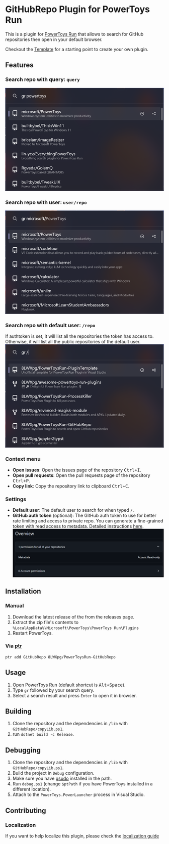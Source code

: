 # GitHubRepo Plugin for PowerToys Run

This is a plugin for [PowerToys Run](https://aka.ms/PowerToysOverview_PowerToysRun) that allows to search for GitHub repositories then open in your default browser.

Checkout the [Template](https://github.com/8LWXpg/PowerToysRun-PluginTemplate) for a starting point to create your own plugin.

## Features

### Search repo with query: `query`

![Search repo with query](./assets/repo.png)

### Search repo with user: `user/repo`

![Search repo with user](./assets/user.png)

### Search repo with default user: `/repo`

If authtoken is set, it will list all the repositories the token has access to. Otherwise,
it will list all the public repositories of the default user.
![Search repo with default user](./assets/default_user.png)

### Context menu

- **Open issues**: Open the issues page of the repository <kbd>Ctrl+I</kbd>.
- **Open pull requests**: Open the pull requests page of the repository <kbd>Ctrl+P</kbd>.
- **Copy link**: Copy the repository link to clipboard <kbd>Ctrl+C</kbd>.

### Settings

- **Default user**: The default user to search for when typed `/`.
- **GitHub auth token** (optional): The GitHub auth token to use for better rate limiting and access to private repo.
  You can generate a fine-grained token with read access to metadata. Detailed instructions
  [here](https://docs.github.com/en/authentication/keeping-your-account-and-data-secure/managing-your-personal-access-tokens#creating-a-fine-grained-personal-access-token).
![token](./assets/token.png)

## Installation

### Manual

1. Download the latest release of the from the releases page.
2. Extract the zip file's contents to `%LocalAppData%\Microsoft\PowerToys\PowerToys Run\Plugins`
3. Restart PowerToys.

### Via [ptr](https://github.com/8LWXpg/ptr)

```shell
ptr add GitHubRepo 8LWXpg/PowerToysRun-GitHubRepo
```

## Usage

1. Open PowerToys Run (default shortcut is <kbd>Alt+Space</kbd>).
2. Type `gr` followed by your search query.
3. Select a search result and press `Enter` to open it in browser.

## Building

1. Clone the repository and the dependencies in `/lib` with `GitHubRepo/copyLib.ps1`.
2. run `dotnet build -c Release`.

## Debugging

1. Clone the repository and the dependencies in `/lib` with `GitHubRepo/copyLib.ps1`.
2. Build the project in `Debug` configuration.
3. Make sure you have [gsudo](https://github.com/gerardog/gsudo) installed in the path.
4. Run `debug.ps1` (change `$ptPath` if you have PowerToys installed in a different location).
5. Attach to the `PowerToys.PowerLauncher` process in Visual Studio.

## Contributing

### Localization

If you want to help localize this plugin, please check the [localization guide](./Localizing.md)
